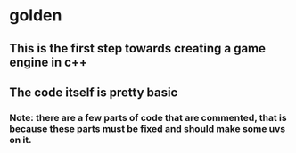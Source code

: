 # golden

## This is the first step towards creating a game engine in c++
## The code itself is pretty basic

### Note: there are a few parts of code that are commented, that is because these parts must be fixed and should make some uvs on it.
